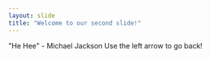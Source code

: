 ```yaml
---
layout: slide
title: "Welcome to our second slide!"
---
```

"He Hee" - Michael Jackson
Use the left arrow to go back!
